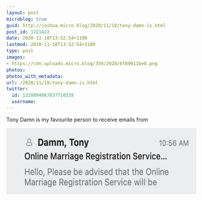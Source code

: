 ```yaml
---
layout: post
microblog: true
guid: http://joshua.micro.blog/2020/11/18/tony-damn-is.html
post_id: 1221422
date: 2020-11-18T13:52:54+1100
lastmod: 2020-11-18T13:52:54+1100
type: post
images:
- https://cdn.uploads.micro.blog/359/2020/6f89011be0.png
photos:
photos_with_metadata:
url: /2020/11/18/tony-damn-is.html
twitter:
  id: 1328894067837710339
  username: 
---
```

Tony Damn is my favourite person to receive emails from

<img src="uploads/2020/6f89011be0.png" width="600" height="176" alt="" />

